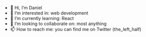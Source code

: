 - 👋 Hi, I’m Daniel
- 👀 I’m interested in: web development
- 🌱 I’m currently learning: React
- 💞️ I’m looking to collaborate on: most anything
- 📫 How to reach me: you can find me on Twitter (the_left_half)

<!---
WritingNights/WritingNights is a ✨ special ✨ repository because its `README.md` (this file) appears on your GitHub profile.
You can click the Preview link to take a look at your changes.
--->
